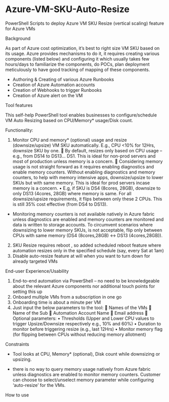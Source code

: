 # Azure-VM-SKU-Auto-Resize
PowerShell Scripts to deploy Azure VM SKU Resize (vertical scaling) feature for Azure VMs

Background

As part of Azure cost optimization, it’s best to right size VM SKU based on its usage.  Azure provides mechanisms to do it, it requires creating various components (listed below) and configuring it which usually takes few hours/days to familiarize the components, do POCs, plan deployment meticulously to have good tracking of mapping of these components.
-	Authoring & Creating of various Azure Runbooks
-	Creation of Azure Automation accounts
-	Creation of Webhooks to trigger Runbooks
-	Creation of Azure alert on the VM

Tool features

This self-help PowerShell tool enables businesses to configure/schedule VM Auto Resizing based on CPU/Memory* usage/Disk count.

Functionality: 
1)	Monitor CPU and memory* (optional) usage and resize (downsize/upsize) VM SKU automatically.  E.g., CPU <10% for 12Hrs, downsize SKU by one. 
	By default, resizes only based on CPU usage – e.g., from DS14 to DS13… DS1.  This is ideal for non-prod servers and most of production unless memory is a concern.
	Considering memory usage is not straight forward as it requires enabling diagnostics and enable memory counters.  Without enabling diagnostics and memory counters, to help with memory intensive apps, downsize/upsize to lower SKUs but with same memory.  This is ideal for prod servers incase memory is a concern. 
•	E.g, if SKU is DS4 (8cores, 28GB), downsize to only DS13 (4cores, 28GB) where memory is same.  For all downsize/upsize requirements, it flips between only these 2 CPUs.  This is still 35% cost effective (from DS4 to DS13).
* Monitoring memory counters is not available natively in Azure fabric unless diagnostics are enabled and memory counters are monitored and data is written to storage accounts.  To circumvent scenarios where downsizing to lower memory SKUs, is not acceptable, flip only between CPUs with same memory (DS4 (8cores,28GB) <-> DS13 (4cores,28GB)).
2)	SKU Resize requires reboot , so added scheduled reboot feature where automation resizes only in the specified schedule (say, every Sat at 1am)
3)	Disable auto-resize feature at will when you want to turn down for already targeted VMs

End-user Experience/Usability
1)	End-to-end automation via PowerShell – no need to be knowledgeable about the relevant Azure components nor additional touch points for setting this up
2)	Onboard multiple VMs from a subscription in one go
3)	Onboarding time is about a minute per VM
4)	Just input the below parameters to the tool: 
	Names of the VMs
	Name of the Sub
	Automation Account Name
	Email address
	Optional parameters: 
•	Thresholds (Upper and Lower CPU values to trigger Upsize/Downsize respectively e.g., 10% and 60%)
•	Duration to monitor before triggering resize (e.g., last 12Hrs)
•	Monitor memory flag (for flipping between CPUs without reducing memory allotment)

Constraints

- Tool looks at CPU, Memory* (optional), Disk count while downsizing or upsizing.
* there is no way to query memory usage natively from Azure fabric unless diagnostics are enabled to monitor memory counters.  Customer can choose to select/unselect memory parameter while configuring ‘auto-resize’ for the VMs.

How to use


